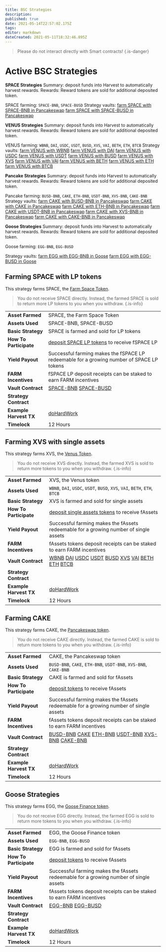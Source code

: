 ```yaml
---
title: BSC Strategies
description: 
published: true
date: 2021-05-14T22:57:02.175Z
tags: 
editor: markdown
dateCreated: 2021-05-11T18:32:46.895Z
---
```




> Please do not interact directly with Smart contracts!
{.is-danger}


# Active BSC Strategies

**SPACE Strategies**
Summary: deposit funds into Harvest to automatically harvest rewards.
Rewards: Reward tokens are sold for additional deposited token.

SPACE farming: `SPACE-BNB`, `SPACE-BUSD`
Strategy vaults: 
[farm SPACE with SPACE-BNB in Pancakeswap](https://bscscan.com//address/0x14CB410659b4a4a7CCEa99E6F6C9eac8718160dF)
[farm SPACE with SPACE-BUSD in Pancakeswap](https://bscscan.com//address/0x129cCeE12A9542Ff77e066E6F8d7DF49F8Cbf89D)

**VENUS Strategies**
Summary: deposit funds into Harvest to automatically harvest rewards.
Rewards: Reward tokens are sold for additional deposited token.

VENUS farming: `WBNB`, `DAI`, `USDC`, `USDT`, `BUSD`, `XVS`, `VAI`, `BETH`, `ETH`, `BTCB`
Strategy vaults: 
[farm VENUS with WBNB](https://bscscan.com//address/0x1274B70bF34E1a57E78C2A2f3E28a4E1B66cbE48)
[farm VENUS with DAI](https://bscscan.com//address/0x78cF4a86bA3b4C5246D097E5cd0833cB641C1425)
[farm VENUS with USDC](https://bscscan.com//address/0x5089EA6c884a03823672888b57EBCE929EcE63ca)
[farm VENUS with USDT](https://bscscan.com//address/0x374787234b369b56b3701E0B932051b37726096a)
[farm VENUS with BUSD](https://bscscan.com//address/0x1BFB4ed996F4356aa705891DedB7d7776402BeC1)
[farm VENUS with XVS](https://bscscan.com//address/0xCf5F83F8FE0AB0f9E9C1db07E6606dD598b2bbf5)
[farm VENUS with VAI](https://bscscan.com//address/0x33DA6B1a05B4afcC5a321aACaA1334BDA4345a14)
[farm VENUS with BETH](https://bscscan.com//address/0x394E653bbFC9A3497A0487Abee153CA6498F053D)
[farm VENUS with ETH](https://bscscan.com//address/0x2CE34b1bb247f242f1d2A33811E01138968EFBFF)
[farm VENUS with BTCB](https://bscscan.com//address/0xd75ffA16FFbCf4078d55fF246CfBA79Bb8cE3F63)

**Pancake Strategies**
Summary: deposit funds into Harvest to automatically harvest rewards.
Rewards: Reward tokens are sold for additional deposited token.

Pancake farming: `BUSD-BNB`, `CAKE`, `ETH-BNB`, `USDT-BNB`, `XVS-BNB`, `CAKE-BNB`
Strategy vaults: 
[farm CAKE with BUSD-BNB in Pancakeswap](https://bscscan.com//address/0xF7A3a95d0f7E8A5EEaE483Cdd7b76aF287283D34)
[farm CAKE with CAKE in Pancakeswap](https://bscscan.com//address/0x3D5B0a8CD80e2A87953525fC136c33112E4b885a)
[farm CAKE with ETH-BNB in Pancakeswap](https://bscscan.com//address/0xE1f9A3EE001a2EcC906E8de637DBf20BB2d44633)
[farm CAKE with USDT-BNB in Pancakeswap](https://bscscan.com//address/0x6D386490e2367Fc31b4aCC99aB7c7D4d998a3121)
[farm CAKE with XVS-BNB in Pancakeswap](https://bscscan.com//address/0x0bB94083d5718a8cb716faDc016187a0d6C99425)
[farm CAKE with CAKE-BNB in Pancakeswap](https://bscscan.com//address/0xfFBD102fAFbd9e15C9122d9C62aB299AFD4D3E4F)

**Goose Strategies**
Summary: deposit funds into Harvest to automatically harvest rewards.
Rewards: Reward tokens are sold for additional deposited token.

Goose farming: `EGG-BNB`, `EGG-BUSD`

Strategy vaults: 
[farm EGG with EGG-BNB in Goose](https://bscscan.com//address/0xe3f309F151746b3C0953e4C0E455bFf3dc2176AA)
[farm EGG with EGG-BUSD in Goose](https://bscscan.com//address/0xcD8FB1302C30fde56BCE5B34211E84561BBF0dF1)

## Farming SPACE with LP tokens
This strategy farms SPACE, the [Farm Space Token](https://coinmarketcap.com/currencies/farm-space/).

> You do not receive SPACE directly. Instead, the farmed SPACE is sold to return more LP tokens to you when you withdraw.
{.is-info}

| | |
|------------------|-|
| **Asset Farmed**        | SPACE, the Farm Space Token  |
| **Assets Used**         | SPACE-BNB, SPACE-BUSD  |
| **Basic Strategy**      | SPACE is farmed and sold for LP tokens |
| **How To Participate**  | [deposit SPACE LP tokens](https://harvest.finance/) to receive fSPACE LP |
| **Yield Payout**        | Successful farming makes the fSPACE LP redeemable for a growing number of SPACE LP tokens |
| **FARM Incentives**      | fSPACE LP deposit receipts can be staked to earn FARM incentives |
| **Vault Contract**      | [SPACE-BNB](https://bscscan.com//address/0x14CB410659b4a4a7CCEa99E6F6C9eac8718160dF) [SPACE-BUSD](https://bscscan.com//address/0x129cCeE12A9542Ff77e066E6F8d7DF49F8Cbf89D) |
| **Strategy Contract**   |  |
| **Example Harvest TX**  | [doHardWork][harvestdego] |
| **Timelock**            | 12 Hours

[es-weth-strategy]: https://etherscan.io/address/0xa23c6f2d85fe47e613ce6bbb40e74acb49ae281a#code

[harvestdego]: https://etherscan.io/tx/0x6fdb02f8f961dae5853d15c1ff06322025abdf3eb76097a1d99b2fbe888c005b

## Farming XVS with single assets
This strategy farms XVS, the [Venus Token](https://www.coingecko.com/en/coins/venus).

> You do not receive XVS directly. Instead, the farmed XVS is sold to return more tokens to you when you withdraw.
{.is-info}

| | |
|------------------|-|
| **Asset Farmed**        | XVS, the Venus token  |
| **Assets Used**         | `WBNB`, `DAI`, `USDC`, `USDT`, `BUSD`, `XVS`, `VAI`, `BETH`, `ETH`, `BTCB`  |
| **Basic Strategy**      | XVS is farmed and sold for single assets |
| **How To Participate**  | [deposit single assets tokens](https://harvest.finance/) to receive fAssets |
| **Yield Payout**        | Successful farming makes the fAssets redeemable for a growing number of single assets |
| **FARM Incentives**      | fAssets tokens deposit receipts can be staked to earn FARM incentives |
| **Vault Contract**      | [WBNB](https://bscscan.com//address/0x1274B70bF34E1a57E78C2A2f3E28a4E1B66cbE48) [DAI](https://bscscan.com//address/0x78cF4a86bA3b4C5246D097E5cd0833cB641C1425) [USDC](https://bscscan.com//address/0x5089EA6c884a03823672888b57EBCE929EcE63ca) [USDT](https://bscscan.com//address/0x374787234b369b56b3701E0B932051b37726096a) [BUSD](https://bscscan.com//address/0x1BFB4ed996F4356aa705891DedB7d7776402BeC1) [XVS](https://bscscan.com//address/0xCf5F83F8FE0AB0f9E9C1db07E6606dD598b2bbf5) [VAI](https://bscscan.com//address/0x33DA6B1a05B4afcC5a321aACaA1334BDA4345a14) [BETH](https://bscscan.com//address/0x394E653bbFC9A3497A0487Abee153CA6498F053D) [ETH](https://bscscan.com//address/0x2CE34b1bb247f242f1d2A33811E01138968EFBFF) [BTCB](https://bscscan.com//address/0xd75ffA16FFbCf4078d55fF246CfBA79Bb8cE3F63)  |
| **Strategy Contract**   |  |
| **Example Harvest TX**  | [doHardWork][harvestdego] |
| **Timelock**            | 12 Hours

[es-weth-strategy]: https://etherscan.io/address/0xa23c6f2d85fe47e613ce6bbb40e74acb49ae281a#code

[harvestdego]: https://etherscan.io/tx/0x6fdb02f8f961dae5853d15c1ff06322025abdf3eb76097a1d99b2fbe888c005b

## Farming CAKE
This strategy farms CAKE, the [Pancakeswap token](https://www.coingecko.com/en/coins/pancakeswap).

> You do not receive CAKE directly. Instead, the farmed CAKE is sold to return more tokens to you when you withdraw.
{.is-info}

| | |
|------------------|-|
| **Asset Farmed**        | CAKE, the Pancakeswap token  |
| **Assets Used**         | `BUSD-BNB`, `CAKE`, `ETH-BNB`, `USDT-BNB`, `XVS-BNB`, `CAKE-BNB` |
| **Basic Strategy**      | CAKE is farmed and sold for  fAssets |
| **How To Participate**  | [deposit tokens](https://harvest.finance/) to receive fAssets |
| **Yield Payout**        | Successful farming makes the fAssets redeemable for a growing number of single assets |
| **FARM Incentives**      | fAssets tokens deposit receipts can be staked to earn FARM incentives |
| **Vault Contract**      | [BUSD-BNB](https://bscscan.com//address/0xF7A3a95d0f7E8A5EEaE483Cdd7b76aF287283D34) [CAKE](https://bscscan.com//address/0x3D5B0a8CD80e2A87953525fC136c33112E4b885a) [ETH-BNB](https://bscscan.com//address/0xE1f9A3EE001a2EcC906E8de637DBf20BB2d44633) [USDT-BNB](https://bscscan.com//address/0x6D386490e2367Fc31b4aCC99aB7c7D4d998a3121) [XVS-BNB](https://bscscan.com//address/0x0bB94083d5718a8cb716faDc016187a0d6C99425) [CAKE-BNB](https://bscscan.com//address/0xfFBD102fAFbd9e15C9122d9C62aB299AFD4D3E4F)  |
| **Strategy Contract**   |  |
| **Example Harvest TX**  | [doHardWork][harvestdego] |
| **Timelock**            | 12 Hours

[es-weth-strategy]: https://etherscan.io/address/0xa23c6f2d85fe47e613ce6bbb40e74acb49ae281a#code

[harvestdego]: https://etherscan.io/tx/0x6fdb02f8f961dae5853d15c1ff06322025abdf3eb76097a1d99b2fbe888c005b

## Goose Strategies
This strategy farms EGG, the [Goose Finance token](https://coinmarketcap.com/currencies/goose-finance/).

> You do not receive EGG directly. Instead, the farmed EGG is sold to return more tokens to you when you withdraw.
{.is-info}

| | |
|------------------|-|
| **Asset Farmed**        | EGG, the Goose Finance token  |
| **Assets Used**         | `EGG-BNB`, `EGG-BUSD` |
| **Basic Strategy**      | EGG is farmed and sold for  fAssets |
| **How To Participate**  | [deposit tokens](https://harvest.finance/) to receive fAssets |
| **Yield Payout**        | Successful farming makes the fAssets redeemable for a growing number of single assets |
| **FARM Incentives**      | fAssets tokens deposit receipts can be staked to earn FARM incentives |
| **Vault Contract**      | [EGG-BNB](https://bscscan.com//address/0xe3f309F151746b3C0953e4C0E455bFf3dc2176AA) [EGG-BUSD](https://bscscan.com//address/0xcD8FB1302C30fde56BCE5B34211E84561BBF0dF1) |
| **Strategy Contract**   |  |
| **Example Harvest TX**  | [doHardWork][harvestdego] |
| **Timelock**            | 12 Hours

[es-weth-strategy]: https://etherscan.io/address/0xa23c6f2d85fe47e613ce6bbb40e74acb49ae281a#code

[harvestdego]: https://etherscan.io/tx/0x6fdb02f8f961dae5853d15c1ff06322025abdf3eb76097a1d99b2fbe888c005b